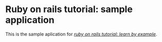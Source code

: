 # Ruby on rails tutorial: sample application

This is the sample aplication for
[*ruby on rails tutorial: learn by example*](http://railstutorial.org/).